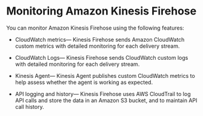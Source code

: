 # Monitoring Amazon Kinesis Firehose<a name="monitoring"></a>

You can monitor Amazon Kinesis Firehose using the following features:

+ CloudWatch metrics— Kinesis Firehose sends Amazon CloudWatch custom metrics with detailed monitoring for each delivery stream\.

+ CloudWatch Logs— Kinesis Firehose sends CloudWatch custom logs with detailed monitoring for each delivery stream\.

+ Kinesis Agent— Kinesis Agent publishes custom CloudWatch metrics to help assess whether the agent is working as expected\.

+ API logging and history— Kinesis Firehose uses AWS CloudTrail to log API calls and store the data in an Amazon S3 bucket, and to maintain API call history\.